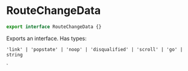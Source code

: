 # RouteChangeData 

```js
export interface RouteChangeData {}
```

Exports an interface. Has types:

`'link' | 'popstate' | 'noop' | 'disqualified' | 'scroll' | 'go' | string`



`